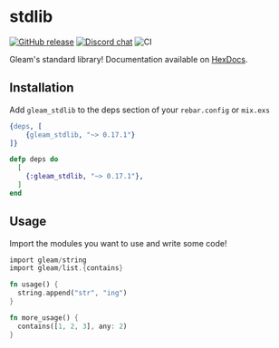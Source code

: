 # stdlib

<a href="https://github.com/gleam-lang/stdlib/releases"><img src="https://img.shields.io/github/release/gleam-lang/stdlib" alt="GitHub release"></a>
<a href="https://discord.gg/Fm8Pwmy"><img src="https://img.shields.io/discord/768594524158427167?color=blue" alt="Discord chat"></a>
![CI](https://github.com/gleam-lang/stdlib/workflows/CI/badge.svg?branch=main)

Gleam's standard library!
Documentation available on [HexDocs](https://hexdocs.pm/gleam_stdlib/).

## Installation

Add `gleam_stdlib` to the deps section of your `rebar.config` or `mix.exs`

```erlang
{deps, [
    {gleam_stdlib, "~> 0.17.1"}
]}
```

```elixir
defp deps do
  [
    {:gleam_stdlib, "~> 0.17.1"},
  ]
end
```

## Usage

Import the modules you want to use and write some code!

```rust
import gleam/string
import gleam/list.{contains}

fn usage() {
  string.append("str", "ing")
}

fn more_usage() {
  contains([1, 2, 3], any: 2)
}
```
